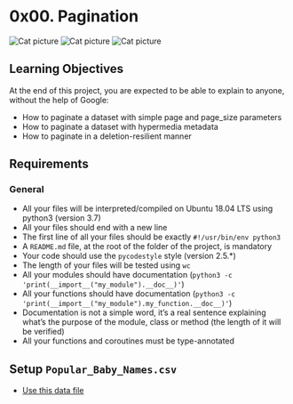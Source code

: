 # 0x00. Pagination

![Cat picture](https://s3.amazonaws.com/alx-intranet.hbtn.io/uploads/medias/2019/12/3646eb02de6527ca5d83.png?X-Amz-Algorithm=AWS4-HMAC-SHA256&X-Amz-Credential=AKIARDDGGGOUSBVO6H7D%2F20240719%2Fus-east-1%2Fs3%2Faws4_request&X-Amz-Date=20240719T092948Z&X-Amz-Expires=86400&X-Amz-SignedHeaders=host&X-Amz-Signature=c44137b2a6ce86c0303527c6886342488135487686abd41914b52eb303eb6dcf)
![Cat picture](https://s3.amazonaws.com/alx-intranet.hbtn.io/uploads/medias/2019/12/746187b76bea1f46030e.png?X-Amz-Algorithm=AWS4-HMAC-SHA256&X-Amz-Credential=AKIARDDGGGOUSBVO6H7D%2F20240719%2Fus-east-1%2Fs3%2Faws4_request&X-Amz-Date=20240719T092948Z&X-Amz-Expires=86400&X-Amz-SignedHeaders=host&X-Amz-Signature=5390d25206866b89d2222150c8c3190737537e8a5ebc2fe945055b44716aa144)
![Cat picture](https://s3.amazonaws.com/alx-intranet.hbtn.io/uploads/medias/2019/12/665ce871c2ecc66a8e71.png?X-Amz-Algorithm=AWS4-HMAC-SHA256&X-Amz-Credential=AKIARDDGGGOUSBVO6H7D%2F20240719%2Fus-east-1%2Fs3%2Faws4_request&X-Amz-Date=20240719T092948Z&X-Amz-Expires=86400&X-Amz-SignedHeaders=host&X-Amz-Signature=4b67533981c78400e291700f8362e5c6c0e898c10f1ff0082a4c397770c5a98c)


## Learning Objectives

At the end of this project, you are expected to be able to explain to anyone, without the help of Google:

- How to paginate a dataset with simple page and page_size parameters
- How to paginate a dataset with hypermedia metadata
- How to paginate in a deletion-resilient manner

## Requirements

### General

- All your files will be interpreted/compiled on Ubuntu 18.04 LTS using python3 (version 3.7)
- All your files should end with a new line
- The first line of all your files should be exactly `#!/usr/bin/env python3`
- A `README.md` file, at the root of the folder of the project, is mandatory
- Your code should use the `pycodestyle` style (version 2.5.*)
- The length of your files will be tested using `wc`
- All your modules should have documentation (`python3 -c 'print(__import__("my_module").__doc__)'`)
- All your functions should have documentation (`python3 -c 'print(__import__("my_module").my_function.__doc__)'`)
- Documentation is not a simple word, it’s a real sentence explaining what’s the purpose of the module, class or method (the length of it will be verified)
- All your functions and coroutines must be type-annotated

## Setup `Popular_Baby_Names.csv`
- [Use this data file](https://s3.amazonaws.com/alx-intranet.hbtn.io/uploads/misc/2020/5/7d3576d97e7560ae85135cc214ffe2b3412c51d7.csv?X-Amz-Algorithm=AWS4-HMAC-SHA256&X-Amz-Credential=AKIARDDGGGOUSBVO6H7D%2F20240719%2Fus-east-1%2Fs3%2Faws4_request&X-Amz-Date=20240719T093832Z&X-Amz-Expires=86400&X-Amz-SignedHeaders=host&X-Amz-Signature=ae8f60ab64e491f6643f259e71b69ebc651133682c5d6cc4bc7d014d9c31a7f1)

